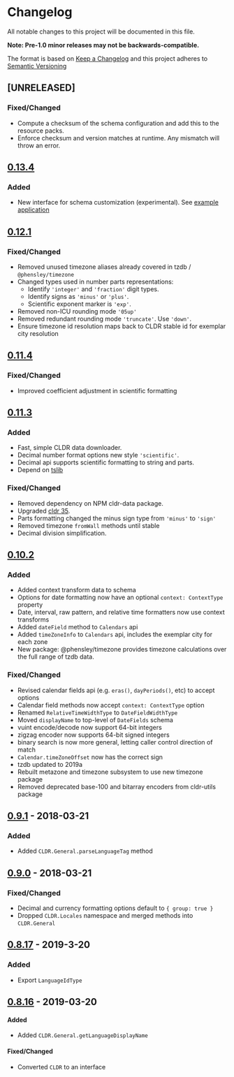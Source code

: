# Changelog

All notable changes to this project will be documented in this file.

**Note: Pre-1.0 minor releases may not be backwards-compatible.**

The format is based on [Keep a Changelog](https://keepachangelog.com/en/1.0.0/) and this project adheres to [Semantic Versioning](https://semver.org/spec/v2.0.0.html)

## [UNRELEASED]
### Fixed/Changed
 - Compute a checksum of the schema configuration and add this to the resource packs.
 - Enforce checksum and version matches at runtime. Any mismatch will throw an error.

## [0.13.4]
### Added
 - New interface for schema customization (experimental). See [example application](https://github.com/phensley/cldr-engine-customization-example)

## [0.12.1]
### Fixed/Changed
 - Removed unused timezone aliases already covered in tzdb / `@phensley/timezone`
 - Changed types used in number parts representations:
   - Identify `'integer'` and `'fraction'` digit types.
   - Identify signs as `'minus'` or `'plus'`.
   - Scientific exponent marker is `'exp'`.
 - Removed non-ICU rounding mode `'05up'`
 - Removed redundant rounding mode `'truncate'`. Use `'down'`.
 - Ensure timezone id resolution maps back to CLDR stable id for exemplar city resolution

## [0.11.4]
### Fixed/Changed
 - Improved coefficient adjustment in scientific formatting

## [0.11.3]
### Added
 - Fast, simple CLDR data downloader.
 - Decimal number format options new style `'scientific'`.
 - Decimal api supports scientific formatting to string and parts.
 - Depend on [tslib](https://github.com/Microsoft/tslib)

### Fixed/Changed
 - Removed dependency on NPM cldr-data package.
 - Upgraded [cldr 35](http://cldr.unicode.org/index/downloads/cldr-35).
 - Parts formatting changed the minus sign type from `'minus'` to `'sign'`
 - Removed timezone `fromWall` methods until stable
 - Decimal division simplification.

## [0.10.2]
### Added
- Added context transform data to schema
- Options for date formatting now have an optional `context: ContextType` property
- Date, interval, raw pattern, and relative time formatters now use context transforms
- Added `dateField` method to `Calendars` api
- Added `timeZoneInfo` to `Calendars` api, includes the exemplar city for each zone
- New package: @phensley/timezone provides timezone calculations over the full range of tzdb data.

### Fixed/Changed
- Revised calendar fields api (e.g. `eras()`, `dayPeriods()`, etc) to accept options
- Calendar field methods now accept `context: ContextType` option
- Renamed `RelativeTimeWidthType` to `DateFieldWidthType`
- Moved `displayName` to top-level of `DateFields` schema
- vuint encode/decode now support 64-bit integers
- zigzag encoder now supports 64-bit signed integers
- binary search is now more general, letting caller control direction of match
- `Calendar.timeZoneOffset` now has the correct sign
- tzdb updated to 2019a
- Rebuilt metazone and timezone subsystem to use new timezone package
- Removed deprecated base-100 and bitarray encoders from cldr-utils package

## [0.9.1] - 2018-03-21
### Added
- Added `CLDR.General.parseLanguageTag` method

## [0.9.0] - 2018-03-21
### Fixed/Changed
- Decimal and currency formatting options default to `{ group: true }`
- Dropped `CLDR.Locales` namespace and merged methods into `CLDR.General`

## [0.8.17] - 2019-3-20
### Added
- Export `LanguageIdType`


## [0.8.16] - 2019-03-20
#### Added
- Added `CLDR.General.getLanguageDisplayName`

#### Fixed/Changed
- Converted `CLDR` to an interface

[0.13.4]: https://github.com/phensley/cldr-engine/compare/v0.12.1...v0.13.4
[0.12.1]: https://github.com/phensley/cldr-engine/compare/v0.11.4...v0.12.1
[0.11.4]: https://github.com/phensley/cldr-engine/compare/v0.11.3...v0.11.4
[0.11.3]: https://github.com/phensley/cldr-engine/compare/v0.10.2...v0.11.3
[0.10.2]: https://github.com/phensley/cldr-engine/compare/v0.9.1...v0.10.2
[0.9.1]: https://github.com/phensley/cldr-engine/compare/v0.9.0...v0.9.1
[0.9.0]: https://github.com/phensley/cldr-engine/compare/v0.8.17...v0.9.0
[0.8.17]: https://github.com/phensley/cldr-engine/compare/v0.8.16...v0.8.17
[0.8.16]: https://github.com/phensley/cldr-engine/compare/v0.8.15...v0.8.16
